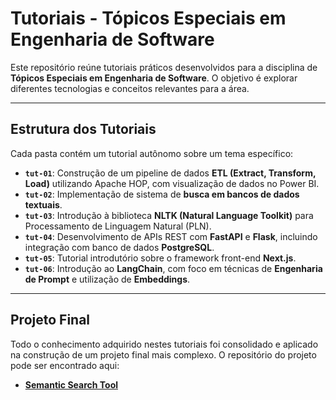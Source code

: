# Tutoriais - Tópicos Especiais em Engenharia de Software

Este repositório reúne tutoriais práticos desenvolvidos para a disciplina de **Tópicos Especiais em Engenharia de Software**. O objetivo é explorar diferentes tecnologias e conceitos relevantes para a área.

---

## Estrutura dos Tutoriais

Cada pasta contém um tutorial autônomo sobre um tema específico:

* **`tut-01`**: Construção de um pipeline de dados **ETL (Extract, Transform, Load)** utilizando Apache HOP, com visualização de dados no Power BI.
* **`tut-02`**: Implementação de sistema de **busca em bancos de dados textuais**.
* **`tut-03`**: Introdução à biblioteca **NLTK (Natural Language Toolkit)** para Processamento de Linguagem Natural (PLN).
* **`tut-04`**: Desenvolvimento de APIs REST com **FastAPI** e **Flask**, incluindo integração com banco de dados **PostgreSQL**.
* **`tut-05`**: Tutorial introdutório sobre o framework front-end **Next.js**.
* **`tut-06`**: Introdução ao **LangChain**, com foco em técnicas de **Engenharia de Prompt** e utilização de **Embeddings**.

---

## Projeto Final

Todo o conhecimento adquirido nestes tutoriais foi consolidado e aplicado na construção de um projeto final mais complexo. O repositório do projeto pode ser encontrado aqui:

* **[Semantic Search Tool](https://github.com/FNevs/semantic-search-tool)**